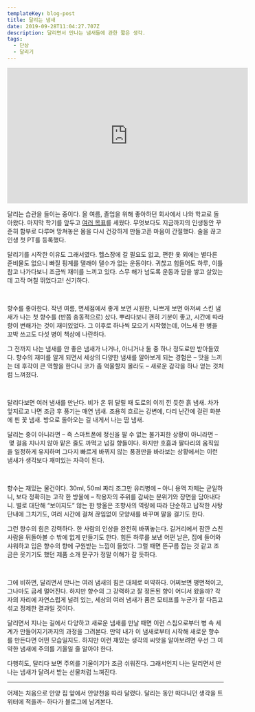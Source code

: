 ```yaml
---
templateKey: blog-post
title: 달리는 냄새
date: 2019-09-28T11:04:27.707Z
description: 달리면서 만나는 냄새들에 관한 짧은 생각.
tags:
  - 단상
  - 달리기
---
```

<iframe width="560" height="315" src="https://www.youtube.com/embed/B5xnDhifQ2o" frameborder="0" allow="accelerometer; autoplay; encrypted-media; gyroscope; picture-in-picture" allowfullscreen></iframe>

달리는 습관을 들이는 중이다. 올 여름, 졸업을 위해 좋아하던 회사에서 나와 학교로 돌아왔다. 마지막 학기를 앞두고 [여러 목표](https://twitter.com/heejongahn/status/1168521222688133121)를 세웠다. 무엇보다도 지금까지의 인생동안 꾸준히 함부로 다루며 망쳐놓은 몸을 다시 건강하게 만들고픈 마음이 간절했다. 술을 끊고 인생 첫 PT를 등록했다.

달리기를 시작한 이유도 그래서였다. 헬스장에 갈 필요도 없고, 편한 옷 외에는 별다른 준비물도 없으니 빠질 핑계를 댈래야 댈수가 없는 운동이다. 귀찮고 힘들어도 하루, 이틀 참고 나가다보니 조금씩 재미를 느끼고 있다. 스무 해가 넘도록 운동과 담을 쌓고 살았는데 고작 며칠 뛰었다고! 신기하다.

<br>

향수를 좋아한다. 작년 여름, 면세점에서 좋게 보면 시원한, 나쁘게 보면 아저씨 스킨 냄새가 나는 첫 향수를 (반쯤 충동적으로) 샀다. 뿌리다보니 괜히 기분이 좋고, 시간에 따라 향이 변해가는 것이 재미있었다. 그 이후로 하나씩 모으기 시작했는데, 어느새 한 병을 꼬박 쓰고도 다섯 병이 책상에 나란하다.

그 전까지 나는 냄새를 안 좋은 냄새가 나거나, 아니거나 둘 중 하나 정도로만 받아들였다. 향수의 재미를 알게 되면서 세상의 다양한 냄새를 알아보게 되는 경험은 – 맛을 느끼는 데 후각이 큰 역할을 한다니 코가 좀 억울할지 몰라도 – 새로운 감각을 하나 얻는 것처럼 느껴졌다.

<br>

달리다보면 여러 냄새를 만난다. 비가 온 뒤 달릴 때 도로의 이끼 낀 듯한 흙 냄새. 차가 앞지르고 나면 조금 후 풍기는 매연 냄새. 조용히 흐르는 강변에, 다리 난간에 걸린 화분에 핀 꽃 냄새. 방으로 돌아오는 길 내게서 나는 땀 냄새.

달리는 중이 아니라면 – 즉 스마트폰에 정신을 팔 수 없는 불가피한 상황이 아니라면 – 몇 걸음 지나지 않아 맡은 줄도 까먹고 넘길 향들이다. 하지만 호흡과 팔다리의 움직임을 일정하게 유지하며 그다지 빠르게 바뀌지 않는 풍경만을 바라보는 상황에서는 이런 냄새가 생각보다 재미있는 자극이 된다.

<br>

향수는 재밌는 물건이다. 30ml, 50ml 짜리 조그만 유리병에 – 아니 용액 자체는 균일하니, 보다 정확히는 고작 한 방울에 – 착용자의 주위를 감싸는 분위기와 장면을 담아내다니. 별로 대단해 “보이지도” 않는 한 방울은 조향사의 역량에 따라 단순하고 납작한 사탕 단내에 그치기도, 여러 시간에 걸쳐 끊임없이 모양새를 바꾸며 말을 걸기도 한다. 

그런 향수의 힘은 강력하다. 한 사람의 인상을 완전히 바꿔놓는다. 길거리에서 잠깐 스친 사람을 뒤돌아볼 수 밖에 없게 만들기도 한다. 힘든 하루를 보낸 어떤 날은, 집에 들어와 샤워하고 입은 향수의 향에 구원받는 느낌이 들었다. 그럴 때면 뜬구름 잡는 것 같고 조금은 웃기기도 했던 제품 소개 문구가 정말 이해가 갈 듯하다.

<br>

그에 비하면, 달리면서 만나는 여러 냄새의 힘은 대체로 미약하다. 어찌보면 평면적이고, 그나마도 금세 멀어진다. 하지만 향수의 그 강력하고 잘 정돈된 향이 어디서 왔을까? 각자의 자리에 자연스럽게 널려 있는, 세상의 여러 냄새가 품은 모티프를 누군가 잘 다듬고 섞고 정제한 결과일 것이다.

달리면서 지나는 길에서 다양하고 새로운 냄새를 만날 때면 이런 스침으로부터 병 속 세계가 만들어지기까지의 과정을 그려본다. 만약 내가 이 냄새로부터 시작해 새로운 향수를 만든다면 어떤 모습일지도. 하지만 이런 재밌는 생각의 씨앗을 알아보려면 우선 그 미약한 냄새에 주의를 기울일 줄 알아야 한다.

다행히도, 달리다 보면 주의를 기울이기가 조금 쉬워진다. 그래서인지 나는 달리면서 만나는 냄새가 달려서 받는 선물처럼 느껴진다.

- - -

어제는 처음으로 안양 집 앞에서 안양천을 따라 달렸다. 달리는 동안 떠다니던 생각을 트위터에 적을까– 하다가 블로그에 남겨본다.

